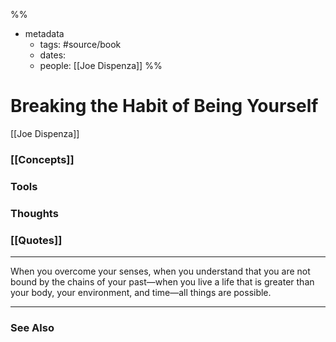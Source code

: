 %%
- metadata
	- tags: #source/book
	- dates: 
	- people: [[Joe Dispenza]]
%%

# Breaking the Habit of Being Yourself 
[[Joe Dispenza]]

### [[Concepts]]

### Tools

### Thoughts

### [[Quotes]]
---

When you overcome your senses, when you understand that you are not bound by the chains of your past—when you live a life that is greater than your body, your environment, and time—all things are possible.


----
### See Also